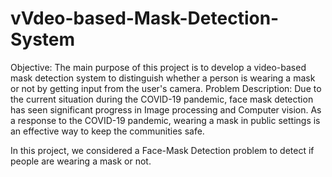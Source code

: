 # vVdeo-based-Mask-Detection-System
Objective:
The main purpose of this project is to develop a video-based mask detection system to distinguish whether a person is wearing a mask or not by getting input from the user's camera.
Problem Description:
Due to the current situation during the COVID-19 pandemic, face mask detection has seen significant progress in Image processing and Computer vision. As a response to the COVID-19 pandemic, wearing a mask in public settings is an effective way to keep the communities safe.

In this project, we considered a Face-Mask Detection problem to detect if people are wearing a mask or not.
